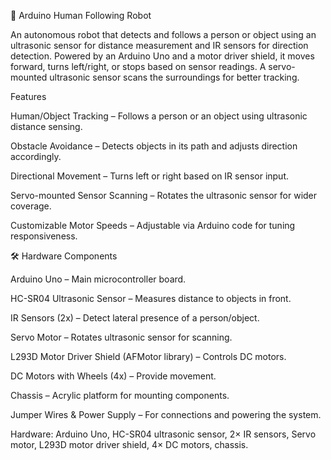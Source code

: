 🤖 Arduino Human Following Robot

An autonomous robot that detects and follows a person or object using an ultrasonic sensor for distance measurement and IR sensors for direction detection. Powered by an Arduino Uno and a motor driver shield, it moves forward, turns left/right, or stops based on sensor readings. A servo-mounted ultrasonic sensor scans the surroundings for better tracking.

Features

Human/Object Tracking – Follows a person or an object using ultrasonic distance sensing.

Obstacle Avoidance – Detects objects in its path and adjusts direction accordingly.

Directional Movement – Turns left or right based on IR sensor input.

Servo-mounted Sensor Scanning – Rotates the ultrasonic sensor for wider coverage.

Customizable Motor Speeds – Adjustable via Arduino code for tuning responsiveness.

🛠️ Hardware Components

Arduino Uno – Main microcontroller board.

HC-SR04 Ultrasonic Sensor – Measures distance to objects in front.

IR Sensors (2x) – Detect lateral presence of a person/object.

Servo Motor – Rotates ultrasonic sensor for scanning.

L293D Motor Driver Shield (AFMotor library) – Controls DC motors.

DC Motors with Wheels (4x) – Provide movement.

Chassis – Acrylic platform for mounting components.

Jumper Wires & Power Supply – For connections and powering the system.

Hardware: Arduino Uno, HC-SR04 ultrasonic sensor, 2× IR sensors, Servo motor, L293D motor driver shield, 4× DC motors, chassis.
